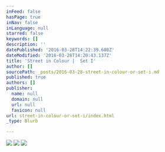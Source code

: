 ```yaml
---
inFeed: false
hasPage: true
inNav: false
inLanguage: null
starred: false
keywords: []
description: ''
datePublished: '2016-03-28T14:22:39.608Z'
dateModified: '2016-03-28T14:20:43.137Z'
title: 'Street in Colour |  Set I'
author: []
sourcePath: _posts/2016-03-28-street-in-colour-or-set-i.md
published: true
authors: []
publisher:
  name: null
  domain: null
  url: null
  favicon: null
url: street-in-colour-or-set-i/index.html
_type: Blurb

---
```

![](https://the-grid-user-content.s3-us-west-2.amazonaws.com/19708ce0-674a-4f94-bc89-41ca7fc43645.jpg)
![](https://the-grid-user-content.s3-us-west-2.amazonaws.com/8d52ac07-3280-4be7-8718-991843ab7b81.jpg)
![](https://the-grid-user-content.s3-us-west-2.amazonaws.com/3057bb65-e69d-4818-9ce1-27463a723e5e.jpg)
